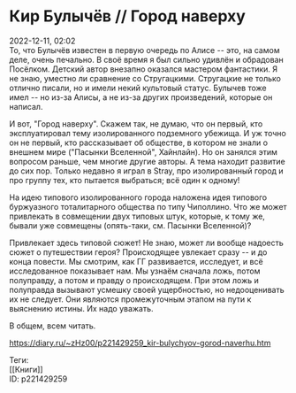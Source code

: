 Кир Булычёв // Город наверху
=============================

   
 2022-12-11, 02:02   
  То, что Булычёв известен в первую очередь по Алисе -- это, на самом деле, очень печально. В своё время я был сильно удивлён и обрадован Посёлком. Детский автор внезапно оказался мастером фантастики. Я не знаю, уместно ли сравнение со Стругацкими. Стругацкие не только отлично писали, но и имели некий культовый статус. Булычев тоже имел -- но из-за Алисы, а не из-за других произведений, которые он написал.   
   
 И вот, "Город наверху". Скажем так, не думаю, что он первый, кто эксплуатировал тему изолированного подземного убежища. И уж точно он не первый, кто рассказывает об обществе, в котором не знали о внешнем мире ("Пасынки Вселенной", Хайнлайн). Но он занялся этим вопросом раньше, чем многие другие авторы. А тема находит развитие до сих пор. Только недавно я играл в Stray, про изолированный город и про группу тех, кто пытается выбраться; всё один к одному!   
   
 На идею типового изолированного города наложена идея типового буржуазного тоталитарного общества по типу Чиполлино. Что же может привлекать в совмещении двух типовых штук, которые, к тому же, бывали уже совмещены (опять-таки, см. Пасынки Вселенной)?   
   
 Привлекает здесь типовой сюжет! Не знаю, может ли вообще надоесть сюжет о путешествии героя? Происходящее увлекает сразу -- и до конца повести. Мы смотрим, как ГГ развивается, исследует, и всё исследованное показывает нам. Мы узнаём сначала ложь, потом полуправду, а потом и правду о происходящем. При этом ложь и полуправда вызывают усмешку своей ущербностью, но недооценивать их не следует. Они являются промежуточным этапом на пути к выяснению истины. Их надо уважать.   
   
 В общем, всем читать.   
    
 <https://diary.ru/~zHz00/p221429259_kir-bulychyov-gorod-naverhu.htm>   
   
 Теги:   
 [[Книги]]   
 ID: p221429259